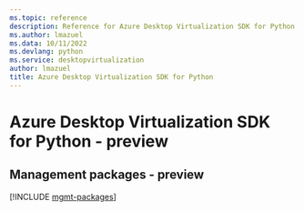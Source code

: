 ```yaml
---
ms.topic: reference
description: Reference for Azure Desktop Virtualization SDK for Python
ms.author: lmazuel
ms.data: 10/11/2022
ms.devlang: python
ms.service: desktopvirtualization
author: lmazuel
title: Azure Desktop Virtualization SDK for Python
---
```

# Azure Desktop Virtualization SDK for Python - preview

## Management packages - preview
[!INCLUDE [mgmt-packages](desktop-virtualization-mgmt-index.md)]